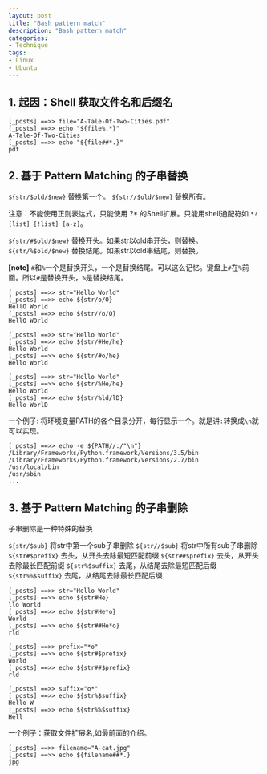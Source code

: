 ```yaml
---
layout: post
title: "Bash pattern match"
description: "Bash pattern match"
categories: 
- Technique
tags:
- Linux
- Ubuntu
---
```



## 1. 起因：Shell 获取文件名和后缀名


``` shell
[_posts] ==>> file="A-Tale-Of-Two-Cities.pdf"
[_posts] ==>> echo "${file%.*}"
A-Tale-Of-Two-Cities
[_posts] ==>> echo "${file##*.}"
pdf
```

## 2. 基于 Pattern Matching 的子串替换

`${str/$old/$new}`  替换第一个。
`${str//$old/$new}` 替换所有。

注意：不能使用正则表达式，只能使用 ?* 的Shell扩展。只能用shell通配符如 `*?  [list] [!list] [a-z]`。

`${str/#$old/$new}` 替换开头。如果str以old串开头，则替换。
`${str/%$old/$new}` 替换结尾。如果str以old串结尾，则替换。

**[note]** `#`和`%`一个是替换开头，一个是替换结尾。可以这么记忆。键盘上`#`在`%`前面。所以`#`是替换开头，`%`是替换结尾。

``` shell
[_posts] ==>> str="Hello World"
[_posts] ==>> echo ${str/o/O}
HellO World
[_posts] ==>> echo ${str//o/O}
HellO WOrld

[_posts] ==>> str="Hello World"
[_posts] ==>> echo ${str/#He/he}
Hello World
[_posts] ==>> echo ${str/#o/he}
Hello World

[_posts] ==>> str="Hello World"
[_posts] ==>> echo ${str/%He/he}
Hello World
[_posts] ==>> echo ${str/%ld/lD}
Hello WorlD
```

一个例子: 将环境变量PATH的各个目录分开，每行显示一个。就是讲`:`转换成`\n`就可以实现。

``` shell
[_posts] ==>> echo -e ${PATH//:/"\n"}
/Library/Frameworks/Python.framework/Versions/3.5/bin
/Library/Frameworks/Python.framework/Versions/2.7/bin
/usr/local/bin
/usr/sbin
...
```

## 3. 基于 Pattern Matching 的子串删除
子串删除是一种特殊的替换

`${str/$sub}`     将str中第一个sub子串删除
`${str//$sub}`    将str中所有sub子串删除
`${str#$prefix}`  去头，从开头去除最短匹配前缀
`${str##$prefix}` 去头，从开头去除最长匹配前缀
`${str%$suffix}`  去尾，从结尾去除最短匹配后缀
`${str%%$suffix}` 去尾，从结尾去除最长匹配后缀

``` shell
[_posts] ==>> str="Hello World"
[_posts] ==>> echo ${str#He}
llo World
[_posts] ==>> echo ${str#He*o}
World
[_posts] ==>> echo ${str##He*o}
rld

[_posts] ==>> prefix="*o"
[_posts] ==>> echo ${str#$prefix}
World
[_posts] ==>> echo ${str##$prefix}
rld

[_posts] ==>> suffix="o*"
[_posts] ==>> echo ${str%$suffix}
Hello W
[_posts] ==>> echo ${str%%$suffix}
Hell
```
一个例子：获取文件扩展名,如最前面的介绍。

``` shell
[_posts] ==>> filename="A-cat.jpg"
[_posts] ==>> echo ${filename##*.}
jpg
```


